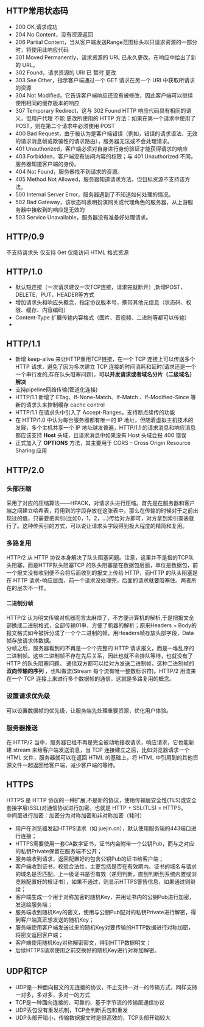 ## HTTP常用状态码
+ 200 OK,请求成功
+ 204 No Content，没有资源返回
+ 206 Partial Content，当从客户端发送Range范围标头以只请求资源的一部分时，将使用此响应代码
+ 301 Moved Permanently，请求资源的 URL 已永久更改。在响应中给出了新的 URL。
+ 302 Found，请求资源的 URI 已 暂时 更改
+ 303 See Other，指示客户端通过一个 GET 请求在另一个 URI 中获取所请求的资源
+ 304 Not Modified，它告诉客户端响应还没有被修改，因此客户端可以继续使用相同的缓存版本的响应
+ 307 Temporary Redirect，这与 302 Found HTTP 响应代码具有相同的语义，但用户代理 不能 更改所使用的 HTTP 方法：如果在第一个请求中使用了 POST，则在第二个请求中必须使用 POST
+ 400 Bad Request，由于被认为是客户端错误（例如，错误的请求语法、无效的请求消息帧或欺骗性的请求路由），服务器无法或不会处理请求。
+ 401 Unauthorized，客户端必须对自身进行身份验证才能获得请求的响应
+ 403 Forbidden，客户端没有访问内容的权限；与 401 Unauthorized 不同，服务器知道客户端的身份。
+ 404 Not Found，服务器找不到请求的资源。
+ 405 Method Not Allowed，服务器知道请求方法，但目标资源不支持该方法。
+ 500 Internal Server Error，服务器遇到了不知道如何处理的情况。
+ 502 Bad Gateway，该状态码表明扮演网关或代理角色的服务器，从上游服务器中接收到的响应是无效的
+ 503 Service Unavailable，服务器没有准备好处理请求。

## HTTP/0.9
不支持请求头 仅支持 Get 仅能访问 HTML 格式资源

## HTTP/1.0
+ 默认短连接（一次请求建议一次TCP连接，请求完就断开）,新增POST，DELETE，PUT，HEADER等方式
+ 增加请求头和响应头概念，指定协议版本号，携带其他元信息（状态码、权限、缓存、内容编码）
+ Content-Type 扩展传输内容格式（图片、音视频、二进制等都可以传输）
+ 
## HTTP/1.1
+ 新增  keep-alive 来让HTTP重用TCP链接，在一个 TCP 连接上可以传送多个 HTTP 请求，避免了因为多次建立 TCP 连接的时间消耗和延时(请求还是一个一个串行发的,存在队头阻塞问题)，__可以并发请求或者域名分片（二级域名）解决__
+ 支持pipeline网络传输(管道化连接)
+ HTTP/1.1 新增了 ETag、If-None-Match、If-Match 、If-Modified-Since 等新的请求头来控制缓存  cache control
+ HTTP/1.1 在请求头中引入了 Accept-Ranges，支持断点续传的功能
+ 在 HTTP/1.0 中认为每台服务器都有唯一的 IP 地址，但随着虚拟主机技术的发展，多个主机共享一个 IP 地址越发普遍，HTTP/1.1 的请求消息和响应消息都应该支持 __Host__ 头域，且请求消息中如果没有 Host 头域会报 400 错误
+ 正式加入了 __OPTIONS__ 方法，其主要用于 CORS – Cross Origin Resource Sharing 应用

## HTTP/2.0
### 头部压缩
采用了对应的压缩算法——HPACK，对请求头进行压缩。首先是在服务器和客户端之间建立哈希表，将用到的字段存放在这张表中，那么在传输的时候对于之前出现过的值，只需要把索引(比如0，1，2，...)传给对方即可，对方拿到索引查表就行了。这种传索引的方式，可以说让请求头字段得到极大程度的精简和复用。
### 多路复用
HTTP/2 从 HTTP 协议本身解决了队头阻塞问题。注意，这里并不是指的TCP队头阻塞，而是HTTP队头阻塞TCP 的队头阻塞是在数据包层面，单位是数据包，前一个报文没有收到便不会将后面收到的报文上传给 HTTP，而HTTP 的队头阻塞是在 HTTP 请求-响应层面，前一个请求没处理完，后面的请求就要阻塞住。两者所在的层次不一样。
#### 二进制分帧
HTTP/2 认为明文传输对机器而言太麻烦了，不方便计算机的解析,于是把报文全部换成二进制格式，全部传输01串，方便了机器的解析；原来Headers + Body的报文格式如今被拆分成了一个个二进制的帧，用Headers帧存放头部字段，Data帧存放请求体数据。  
分帧之后，服务器看到的不再是一个个完整的 HTTP 请求报文，而是一堆乱序的二进制帧。这些二进制帧不存在先后关系，因此也就不会排队等待，也就没有了 HTTP 的队头阻塞问题。
通信双方都可以给对方发送二进制帧，这种二进制帧的 __双向传输的序列__ ，也叫做流(Stream 每个流有唯一整数标识符)。HTTP/2 用流来在一个 TCP 连接上来进行多个数据帧的通信，这就是多路复用的概念。
### 设置请求优先级
可以设置数据帧的优先级，让服务端先处理重要资源，优化用户体验。
### 服务器推送
在 HTTP/2 当中，服务器已经不再是完全被动地接收请求，响应请求，它也能新建 stream 来给客户端发送消息，当 TCP 连接建立之后，比如浏览器请求一个 HTML 文件，服务器就可以在返回 HTML 的基础上，将 HTML 中引用到的其他资源文件一起返回给客户端，减少客户端的等待。

## HTTPS
HTTPS 是 HTTP 协议的一种扩展,不是新的协议，使用传输层安全性(TLS)或安全套接字层(SSL)对通信协议进行加密。也就是 HTTP + SSL(TLS) = HTTPS。  
中间层进行加密：加密分为对称加密和非对称加密（耗时）
+ 用户在浏览器发起HTTPS请求（如 juejin.cn），默认使用服务端的443端口进行连接；
+ HTTPS需要使用一套CA数字证书，证书内会附带一个公钥Pub，而与之对应的私钥Private保留在服务端不公开；
+ 服务端收到请求，返回配置好的包含公钥Pub的证书给客户端；
+ 客户端收到证书，校验合法性，主要包括是否在有效期内、证书的域名与请求的域名是否匹配，上一级证书是否有效（递归判断，直到判断到系统内置或浏览器配置好的根证书），如果不通过，则显示HTTPS警告信息，如果通过则继续；
+ 客户端生成一个用于对称加密的随机Key，并用证书内的公钥Pub进行加密，发送给服务端；
+ 服务端收到随机Key的密文，使用与公钥Pub配对的私钥Private进行解密，得到客户端真正想发送的随机Key；
+ 服务端使用客户端发送过来的随机Key对要传输的HTTP数据进行对称加密，将密文返回客户端；
+ 客户端使用随机Key对称解密密文，得到HTTP数据明文；
+ 后续HTTPS请求使用之前交换好的随机Key进行对称加解密。

## UDP和TCP
+ UDP是一种面向报文的无连接的协议，不止支持一对一的传输方式，同样支持一对多，多对多，多对一的方式
+ TCP是一种面向连接的、可靠的、基于字节流的传输层通信协议
+ UDP丢包没有重发机制，TCP会判断丢包和重发
+ UDP头部开销小，传输数据报文时是很高效的，TCP头部开销较大


